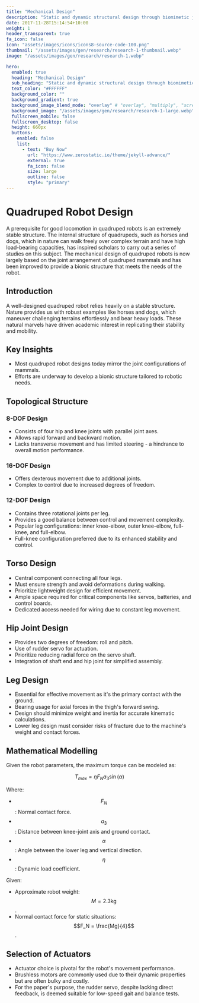 ```yaml
---
title: "Mechanical Design"
description: "Static and dynamic structural design through biomimetic joint mimicry"
date: 2017-11-28T15:14:54+10:00
weight: 1
header_transparent: true
fa_icon: false
icon: "assets/images/icons/icons8-source-code-100.png"
thumbnail: "/assets/images/gen/research/research-1-thumbnail.webp"
image: "/assets/images/gen/research/research-1.webp"

hero:
  enabled: true
  heading: "Mechanical Design"
  sub_heading: "Static and dynamic structural design through biomimetic joint mimicry"
  text_color: "#FFFFFF"
  background_color: ""
  background_gradient: true
  background_image_blend_mode: "overlay" # "overlay", "multiply", "screen"
  background_image: "/assets/images/gen/research/research-1-large.webp"
  fullscreen_mobile: false
  fullscreen_desktop: false
  height: 660px
  buttons:
    enabled: false
    list:
      - text: "Buy Now"
        url: "https://www.zerostatic.io/theme/jekyll-advance/"
        external: true
        fa_icon: false
        size: large
        outline: false
        style: "primary"
---
```

# Quadruped Robot Design

A prerequisite for good locomotion in quadruped robots is an extremely stable structure.
The internal structure of quadrupeds, such as horses and dogs, which in nature can walk freely over complex terrain and have high load-bearing capacities, has inspired scholars to carry out a series of studies on this subject.
The mechanical design of quadruped robots is now largely based on the joint arrangement of quadruped mammals and has been improved to provide a bionic structure that meets the needs of the robot.


## Introduction

A well-designed quadruped robot relies heavily on a stable structure. Nature provides us with robust examples like horses and dogs, which maneuver challenging terrains effortlessly and bear heavy loads. These natural marvels have driven academic interest in replicating their stability and mobility.

## Key Insights

- Most quadruped robot designs today mirror the joint configurations of mammals.
- Efforts are underway to develop a bionic structure tailored to robotic needs.

## Topological Structure

### **8-DOF Design**
- Consists of four hip and knee joints with parallel joint axes.
- Allows rapid forward and backward motion.
- Lacks transverse movement and has limited steering - a hindrance to overall motion performance.

### **16-DOF Design**
- Offers dexterous movement due to additional joints.
- Complex to control due to increased degrees of freedom.

### **12-DOF Design**
- Contains three rotational joints per leg.
- Provides a good balance between control and movement complexity.
- Popular leg configurations: inner knee-elbow, outer knee-elbow, full-knee, and full-elbow.
- Full-knee configuration preferred due to its enhanced stability and control.

## Torso Design

- Central component connecting all four legs.
- Must ensure strength and avoid deformations during walking.
- Prioritize lightweight design for efficient movement.
- Ample space required for critical components like servos, batteries, and control boards.
- Dedicated access needed for wiring due to constant leg movement.

## Hip Joint Design

- Provides two degrees of freedom: roll and pitch.
- Use of rudder servo for actuation.
- Prioritize reducing radial force on the servo shaft.
- Integration of shaft end and hip joint for simplified assembly.

## Leg Design

- Essential for effective movement as it's the primary contact with the ground.
- Bearing usage for axial forces in the thigh's forward swing.
- Design should minimize weight and inertia for accurate kinematic calculations.
- Lower leg design must consider risks of fracture due to the machine's weight and contact forces.

## Mathematical Modelling

Given the robot parameters, the maximum torque can be modeled as:

$$ T_{max} = \eta F_{N} a_{3} \sin(\alpha) $$

Where:

- $$ F_{N} $$: Normal contact force.
- $$a_{3}$$: Distance between knee-joint axis and ground contact.
- $$\alpha$$: Angle between the lower leg and vertical direction.
- $$\eta$$: Dynamic load coefficient.

Given:

- Approximate robot weight: $$M = 2.3 \text{kg} $$.
- Normal contact force for static situations: $$F_N = \frac{Mg}{4}$$.

## Selection of Actuators

- Actuator choice is pivotal for the robot's movement performance.
- Brushless motors are commonly used due to their dynamic properties but are often bulky and costly.
- For the paper's purpose, the rudder servo, despite lacking direct feedback, is deemed suitable for low-speed gait and balance tests.

